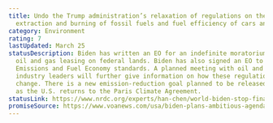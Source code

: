 ```yaml
---
title: Undo the Trump administration’s relaxation of regulations on the
  extraction and burning of fossil fuels and fuel efficiency of cars and trucks
category: Environment
rating: 7
lastUpdated: March 25
statusDescription: Biden has written an EO for an indefinite moratorium on new
  oil and gas leasing on federal lands. Biden has also signed an EO to establish
  Emissions and Fuel Economy standards. A planned meeting with oil and gas
  industry leaders will further give information on how these regulations will
  change. There is a new emission-reduction goal planned to be released in April
  as the U.S. returns to the Paris Climate Agreement.
statusLink: https://www.nrdc.org/experts/han-chen/world-biden-stop-financing-coal-oil-and-gas-abroad
promiseSource: https://www.voanews.com/usa/biden-plans-ambitious-agenda-first-100-days
---
```

